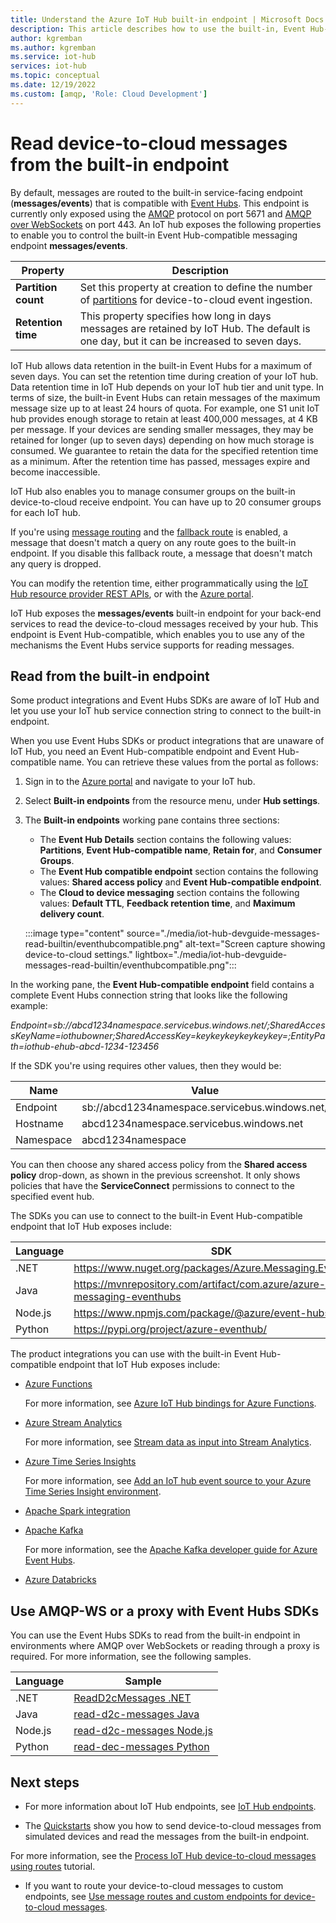 ```yaml
---
title: Understand the Azure IoT Hub built-in endpoint | Microsoft Docs
description: This article describes how to use the built-in, Event Hub-compatible endpoint to read device-to-cloud messages.
author: kgremban
ms.author: kgremban
ms.service: iot-hub
services: iot-hub
ms.topic: conceptual
ms.date: 12/19/2022
ms.custom: [amqp, 'Role: Cloud Development']
---
```


# Read device-to-cloud messages from the built-in endpoint

By default, messages are routed to the built-in service-facing endpoint (**messages/events**) that is compatible with [Event Hubs](../event-hubs/index.yml). This endpoint is currently only exposed using the [AMQP](https://www.amqp.org/) protocol on port 5671 and [AMQP over WebSockets](http://docs.oasis-open.org/amqp-bindmap/amqp-wsb/v1.0/cs01/amqp-wsb-v1.0-cs01.html) on port 443. An IoT hub exposes the following properties to enable you to control the built-in Event Hub-compatible messaging endpoint **messages/events**.

| Property            | Description |
| ------------------- | ----------- |
| **Partition count** | Set this property at creation to define the number of [partitions](../event-hubs/event-hubs-features.md#partitions) for device-to-cloud event ingestion. |
| **Retention time**  | This property specifies how long in days messages are retained by IoT Hub. The default is one day, but it can be increased to seven days. |

IoT Hub allows data retention in the built-in Event Hubs for a maximum of seven days. You can set the retention time during creation of your IoT hub. Data retention time in IoT Hub depends on your IoT hub tier and unit type. In terms of size, the built-in Event Hubs can retain messages of the maximum message size up to at least 24 hours of quota. For example, one S1 unit IoT hub provides enough storage to retain at least 400,000 messages, at 4 KB per message. If your devices are sending smaller messages, they may be retained for longer (up to seven days) depending on how much storage is consumed. We guarantee to retain the data for the specified retention time as a minimum. After the retention time has passed, messages expire and become inaccessible. 

IoT Hub also enables you to manage consumer groups on the built-in device-to-cloud receive endpoint. You can have up to 20 consumer groups for each IoT hub.

If you're using [message routing](iot-hub-devguide-messages-d2c.md) and the [fallback route](iot-hub-devguide-messages-d2c.md#fallback-route) is enabled, a message that doesn't match a query on any route goes to the built-in endpoint. If you disable this fallback route, a message that doesn't match any query is dropped.

You can modify the retention time, either programmatically using the [IoT Hub resource provider REST APIs](/rest/api/iothub/iothubresource), or with the [Azure portal](https://portal.azure.com).

IoT Hub exposes the **messages/events** built-in endpoint for your back-end services to read the device-to-cloud messages received by your hub. This endpoint is Event Hub-compatible, which enables you to use any of the mechanisms the Event Hubs service supports for reading messages.

## Read from the built-in endpoint

Some product integrations and Event Hubs SDKs are aware of IoT Hub and let you use your IoT hub service connection string to connect to the built-in endpoint.

When you use Event Hubs SDKs or product integrations that are unaware of IoT Hub, you need an Event Hub-compatible endpoint and Event Hub-compatible name. You can retrieve these values from the portal as follows:

1. Sign in to the [Azure portal](https://portal.azure.com) and navigate to your IoT hub.

1. Select **Built-in endpoints** from the resource menu, under **Hub settings**.

1. The **Built-in endpoints** working pane contains three sections:
    
    - The **Event Hub Details** section contains the following values: **Partitions**, **Event Hub-compatible name**, **Retain for**, and **Consumer Groups**.
    - The **Event Hub compatible endpoint** section contains the following values: **Shared access policy** and **Event Hub-compatible endpoint**.
    - The **Cloud to device messaging** section contains the following values: **Default TTL**, **Feedback retention time**, and **Maximum delivery count**.

    :::image type="content" source="./media/iot-hub-devguide-messages-read-builtin/eventhubcompatible.png" alt-text="Screen capture showing device-to-cloud settings." lightbox="./media/iot-hub-devguide-messages-read-builtin/eventhubcompatible.png":::

In the working pane, the **Event Hub-compatible endpoint** field contains a complete Event Hubs connection string that looks like the following example:

*Endpoint=sb://abcd1234namespace.servicebus.windows.net/;SharedAccessKeyName=iothubowner;SharedAccessKey=keykeykeykeykeykey=;EntityPath=iothub-ehub-abcd-1234-123456*

If the SDK you're using requires other values, then they would be:

| Name | Value |
| ---- | ----- |
| Endpoint | sb://abcd1234namespace.servicebus.windows.net/ |
| Hostname | abcd1234namespace.servicebus.windows.net |
| Namespace | abcd1234namespace |

You can then choose any shared access policy from the **Shared access policy** drop-down, as shown in the previous screenshot. It only shows policies that have the **ServiceConnect** permissions to connect to the specified event hub.

The SDKs you can use to connect to the built-in Event Hub-compatible endpoint that IoT Hub exposes include:

| Language | SDK | Example |
| -------- | --- | ------ |
| .NET | https://www.nuget.org/packages/Azure.Messaging.EventHubs | [Quickstart](../iot-develop/quickstart-send-telemetry-iot-hub.md?pivots=programming-language-csharp) |
| Java | https://mvnrepository.com/artifact/com.azure/azure-messaging-eventhubs | [Quickstart](../iot-develop/quickstart-send-telemetry-iot-hub.md?pivots=programming-language-java) |
| Node.js | https://www.npmjs.com/package/@azure/event-hubs | [Quickstart](../iot-develop/quickstart-send-telemetry-iot-hub.md?pivots=programming-language-nodejs) |
| Python | https://pypi.org/project/azure-eventhub/ | [Quickstart](../iot-develop/quickstart-send-telemetry-iot-hub.md?pivots=programming-language-python) |

The product integrations you can use with the built-in Event Hub-compatible endpoint that IoT Hub exposes include:

* [Azure Functions](../azure-functions/index.yml)

    For more information, see [Azure IoT Hub bindings for Azure Functions](../azure-functions/functions-bindings-event-iot.md).
* [Azure Stream Analytics](../stream-analytics/index.yml)

    For more information, see [Stream data as input into Stream Analytics](../stream-analytics/stream-analytics-define-inputs.md#stream-data-from-iot-hub).
* [Azure Time Series Insights](../time-series-insights/index.yml)

    For more information, see [Add an IoT hub event source to your Azure Time Series Insight environment](../time-series-insights/how-to-ingest-data-iot-hub.md).
* [Apache Spark integration](../hdinsight/spark/apache-spark-ipython-notebook-machine-learning.md)
* [Apache Kafka](https://kafka.apache.org/)

    For more information, see the [Apache Kafka developer guide for Azure Event Hubs](../event-hubs/apache-kafka-developer-guide.md).
* [Azure Databricks](/azure/databricks/)

## Use AMQP-WS or a proxy with Event Hubs SDKs

You can use the Event Hubs SDKs to read from the built-in endpoint in environments where AMQP over WebSockets or reading through a proxy is required. For more information, see the following samples.

| Language | Sample |
| -------- | ------ |
| .NET | [ReadD2cMessages .NET](https://github.com/Azure/azure-iot-sdk-csharp/tree/main/iothub/service/samples/getting%20started/ReadD2cMessages) |
| Java | [read-d2c-messages Java](https://github.com/Azure/azure-iot-sdk-java/tree/main/service/iot-service-samples/read-d2c-messages) |
| Node.js | [read-d2c-messages Node.js](https://github.com/Azure-Samples/azure-iot-samples-node/tree/master/iot-hub/Quickstarts/read-d2c-messages) |
| Python | [read-dec-messages Python](https://github.com/Azure-Samples/azure-iot-samples-python/tree/master/iot-hub/Quickstarts/read-d2c-messages) |

## Next steps

* For more information about IoT Hub endpoints, see [IoT Hub endpoints](iot-hub-devguide-endpoints.md).

* The [Quickstarts](../iot-develop/quickstart-send-telemetry-iot-hub.md?pivots=programming-language-nodejs) show you how to send device-to-cloud messages from simulated devices and read the messages from the built-in endpoint. 

For more information, see the [Process IoT Hub device-to-cloud messages using routes](tutorial-routing.md) tutorial.

* If you want to route your device-to-cloud messages to custom endpoints, see [Use message routes and custom endpoints for device-to-cloud messages](iot-hub-devguide-messages-d2c.md).
